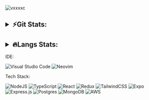 
<p align="left"> <img src="https://komarev.com/ghpvc/?username=vxxxxc&label=Profile%20views&color=0e75b6&style=flat" alt="vxxxxc" /> </p>

<h2>
<details>
  <summary>⚡️Git Stats:</summary>
  
<p>&nbsp;<img align="left" src="https://github-readme-stats.vercel.app/api?username=vxxxxc&count_private=true&show_icons=true&theme=onedark&locale=en" alt="vxxxxc" /></p>
  
  
<p><img align="left" src="https://github-readme-streak-stats.herokuapp.com/?user=vxxxxc&theme=dracula&count_private=true" alt="vxxxxc" /></p>

  
[![VxxxxC's github activity graph](https://activity-graph.herokuapp.com/graph?username=vxxxxc&theme=synthwave-84)](https://github.com/vxxxxc/github-readme-activity-graph)
  
</details>
</h2>


<h2><details>
  <summary>🔥Langs Stats:</summary>
  <br/>
<img align="center" src="https://github-readme-stats.vercel.app/api/top-langs/?username=vxxxxc&layout=compact&theme=onedark" alt="Steven Cheng 's Top Langs">
  
  <br/>
  <br/>
  <p>🧑🏻‍💻Cooking Time:</p>
  <!--START_SECTION:waka-->

```text
No activity tracked
```

<!--END_SECTION:waka-->
</details>
  </h2>
  
<p>

IDE:

![Visual Studio Code](https://img.shields.io/badge/Visual%20Studio%20Code-0078d7.svg?style=for-the-badge&logo=visual-studio-code&logoColor=white)
![Neovim](https://img.shields.io/badge/NeoVim-%2357A143.svg?&style=for-the-badge&logo=neovim&logoColor=white)

Tech Stack:

![NodeJS](https://img.shields.io/badge/node.js-6DA55F?style=for-the-badge&logo=node.js&logoColor=white)
![TypeScript](https://img.shields.io/badge/typescript-%23007ACC.svg?style=for-the-badge&logo=typescript&logoColor=white)
![React](https://img.shields.io/badge/react-%2320232a.svg?style=for-the-badge&logo=react&logoColor=%2361DAFB)
![Redux](https://img.shields.io/badge/redux-%23593d88.svg?style=for-the-badge&logo=redux&logoColor=white)
![TailwindCSS](https://img.shields.io/badge/tailwindcss-%2338B2AC.svg?style=for-the-badge&logo=tailwind-css&logoColor=white)
![Expo](https://img.shields.io/badge/expo-1C1E24?style=for-the-badge&logo=expo&logoColor=#D04A37)
![Express.js](https://img.shields.io/badge/express.js-%23404d59.svg?style=for-the-badge&logo=express&logoColor=%2361DAFB)
![Postgres](https://img.shields.io/badge/postgres-%23316192.svg?style=for-the-badge&logo=postgresql&logoColor=white)
![MongoDB](https://img.shields.io/badge/MongoDB-%234ea94b.svg?style=for-the-badge&logo=mongodb&logoColor=white)
![AWS](https://img.shields.io/badge/AWS-%23FF9900.svg?style=for-the-badge&logo=amazon-aws&logoColor=white)

</p>
